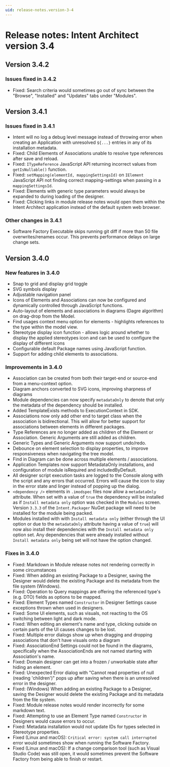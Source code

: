 ```yaml
---
uid: release-notes.version-3-4
---
```

# Release notes: Intent Architect version 3.4

## Version 3.4.2

### Issues fixed in 3.4.2

- Fixed: Search criteria would sometimes go out of sync between the "Browse", "Installed" and "Updates" tabs under "Modules".

## Version 3.4.1

### Issues fixed in 3.4.1

- Intent will no log a debug level message instead of throwing error when creating an Application with unresolved `${...}` entries in any of its installation metadata.
- Fixed: Child Elements of Associations unable to resolve type references after save and reload.
- Fixed: `ITypeReference` JavaScript API returning incorrect values from `getIsNullable()` function.
- Fixed: `setMapping(elementId, mappingSettingsId)` on `IElement` JavaScript API not finding correct mapping-settings when passing in a `mappingSettingsId`.
- Fixed: Elements with generic type parameters would always be expanded to during loading of the designer.
- Fixed: Clicking links in module release notes would open them within the Intent Architect application instead of the default system web browser.

### Other changes in 3.4.1

- Software Factory Executable skips running git diff if more than 50 file overwrites/renames occur. This prevents performance delays on large change sets.

## Version 3.4.0

### New features in 3.4.0

- Snap to grid and display grid toggle
- SVG symbols display
- Adjustable navigation panel
- Icons of Elements and Associations can now be configured and dynamically controlled through JavaScript functions.
- Auto-layout of elements and associations in diagrams (Dagre algorithm) on drag-drop from the Model.
- Find usages context menu option for elements - highlights references to the type within the model view.
- Stereotype display icon function - allows logic around whether to display the applied stereotypes icon and can be used to configure the display of different icons
- Configurable default Package names using JavaScript function.
- Support for adding child elements to associations.

### Improvements in 3.4.0

- Association can be created from both their target-end or source-end from a menu-context option.
- Diagram anchors converted to SVG icons, improving sharpness of diagrams
- Module dependencies can now specify `metadataOnly` to denote that only the metadata of the dependency should be installed.
- Added TemplateExists methods to ExecutionContext in SDK.
- Associations now only add other end to target class when the association is bidirectional. This will allow for better support for associations between elements in different packages.
- Type References are no longer added as children of the Element or Association. Generic Arguments are still added as children.
- Generic Types and Generic Arguments now support undo/redo.
- Debounce on element selection to display properties, to improve responsiveness when navigating the tree model.
- Find in Diagram can be done across multiple elements / associations.
- Application Templates now support MetadataOnly installations, and configuration of module isRequired and includedByDefault.
- All designer script execution tasks are logged to the Console along with the script and any errors that occurred. Errors will cause the icon to stay in the error state and linger instead of popping up the dialog.
- `<dependency />` elements in `.imodspec` files now allow a `metadataOnly` attribute. When set with a value of `true` the dependency will be installed as if `Install metadata only` option was checked in the `Modules` screen. Version `3.3.3` of the `Intent.Packager` NuGet package will need to be installed for the module being packed.
- Modules installed with with `Install metadata only` (either through the UI option or due to the `metadataOnly` attribute having a value of `true`) will now also install their dependencies with the `Install metadata only` option set. Any dependencies that were already installed without `Install metadata only` being set will not have the option changed.


### Fixes in 3.4.0

- Fixed: Markdown in Module release notes not rendering correctly in some circumstances
- Fixed: When adding an existing Package to a Designer, saving the Designer would delete the existing Package and its metadata from the file system (Windows).
- Fixed: Operation to Query mappings are offering the referenced type's (e.g. DTO) fields as options to be mapped.
- Fixed: Element Types named `Constructor` in Designer Settings cause exceptions thrown when used in designers.
- Fixed: Some UI elements, such as visuals, not reacting to the OS switching between light and dark mode.
- Fixed: When editing an element's name and type, clicking outside on certain parts of the UI causes changes to be lost.
- Fixed: Multiple error dialogs show up when dragging and dropping associations that don't have visuals onto a diagram
- Fixed: AssociationEnd Settings could not be found in the diagrams, specifically when the AssociationEnds are not named starting with Association's name.
- Fixed: Domain designer can get into a frozen / unworkable state after hiding an element.
- Fixed: Unexpected Error dialog with "Cannot read properties of null (reading 'children')" pops up after saving when there is an unresolved error in the designer.
- Fixed: (Windows) When adding an existing Package to a Designer, saving the Designer would delete the existing Package and its metadata from the file system.
- Fixed: Module release notes would render incorrectly for some markdown text.
- Fixed: Attempting to use an Element Type named `Constructor` in Designers would cause errors to occur.
- Fixed: Metadata installation would not update IDs for types selected in Stereotype properties.
- Fixed (Linux and macOS): `Critical error: system call interrupted` error would sometimes show when running the Software Factory.
- Fixed (Linux and macOS): If a change comparison tool (such as Visual Studio Code) was still open, it would sometimes prevent the Software Factory from being able to finish or restart.
